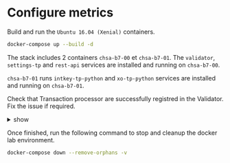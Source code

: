 # Configure metrics

Build and run the `Ubuntu 16.04 (Xenial)` containers.

```bash
docker-compose up --build -d
```

The stack includes 2 containers `chsa-b7-00` et `chsa-b7-01`.
The `validator`, `settings-tp` and `rest-api` services are installed and running on `chsa-b7-00`.

`chsa-b7-01` runs `intkey-tp-python` and `xo-tp-python` services are installed and running on `chsa-b7-01`.

Check that Transaction processor are successfully registred in the Validator.
Fix the issue if required.

<details><summary>show</summary>
<p>

## Configure Validator service

1. Open a terminal session on the Validator host.

```bash
docker exec -u sysops -it chsa-b7-00 bash
```

2. Check the Validator logs.

```bash
sudo cat /var/log
```

2. Edit the Validator configuration file service `/etc/sawtooth/validator.toml`.

```toml
...
# The host and port for Open TSDB database used for metrics
opentsdb_url = "http://chsa-b7-01:8086"

# The name of the database used for storing metrics
opentsdb_db = "metrics"

opentsdb_username = "lrdata"

opentsdb_password = "{lrdata-pw}"
...
```

3. Restart the Validator service.

```bash
sudo systemctl restart sawtooth-validator
```

## Configure REST API service

1. Edit the REST API configuration file service `/etc/sawtooth/rest_api.toml`.

```toml
...
# The host and port for Open TSDB database used for metrics
opentsdb_url = "http://chsa-b7-01:8086"

# The name of the database used for storing metrics
opentsdb_db = "metrics"

opentsdb_username = "lrdata"
opentsdb_password = "{lrdata-pw}"
...
```

2. Restart the REST API service.

```bash
sudo systemctl restart sawtooth-rest-api
```

## Configure Telegraf (optional)

1. Edit the REST API configuration file service `/etc/telegraf/telegraf.conf`.

```toml
...
[[outputs.influxdb]]
  urls = ["http://chsa-b7-01:8086"]
  database = "metrics"
  username = "lrdata"
  password = "{lrdata-pw}"
  skip_database_creation  = true
...
```

2. Restart the REST API service.

```bash
sudo systemctl restart telegraf
```

## Query the InfluxDB database

```bash
# Show database
curl -u  'lrdata:{lrdata-pw}' -G 'http://chsa-b7-01:8086/query?pretty=true' --data-urlencode "db=metrics" --data-urlencode "q=SHOW DATABASES"

# Show measurements (metrics)
curl -u  'lrdata:{lrdata-pw}' -G 'http://chsa-b7-01:8086/query?pretty=true' --data-urlencode "db=metrics" --data-urlencode "q=SHOW MEASUREMENTS"

# 
curl -u  'lrdata:{lrdata-pw}' -G 'http://chsa-b7-01:8086/query?pretty=true' --data-urlencode "db=metrics" --data-urlencode 'q=SELECT value FROM "sawtooth_validator.block_num"'
```

### References

* sawtooth.hyperledger.org > Docs > Release 1.0.5  > System Administator's Guide > Configuring Sawtooth > [Validator Configuration File](https://sawtooth.hyperledger.org/docs/core/releases/1.0.5/sysadmin_guide/configuring_sawtooth/validator_configuration_file.html)
* sawtooth.hyperledger.org > Docs > Release 1.0.5 > System Administrator’s Guide > Configuring Sawtooth > [REST API Configuration File](https://sawtooth.hyperledger.org/docs/core/releases/1.0.5/sysadmin_guide/configuring_sawtooth/rest_api_configuration_file.html)
* sawtooth.hyperledger.org > Docs > Release **1.1** > System Administrator’s Guide > [Using Grafana to Display Sawtooth Metrics](https://sawtooth.hyperledger.org/docs/core/releases/1.1/sysadmin_guide/grafana_configuration.html#configure-the-sawtooth-validator-for-grafana)

* docs.influxdata.org > Guides > [Query data with the InfluxDB API](https://docs.influxdata.com/influxdb/v1.8/guides/query_data/)

</p>
</details>

Once finished, run the following command to stop and cleanup the docker lab environment.

```bash
docker-compose down --remove-orphans -v
```
